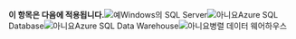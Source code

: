 <Token>**이 항목은 다음에 적용됩니다.**![예](media/yes.png)Windows의 SQL Server![아니요](media/no.png)Azure SQL Database![아니요](media/no.png)Azure SQL Data Warehouse![아니요](media/no.png)병렬 데이터 웨어하우스</Token>